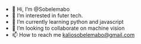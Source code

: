 - 👋 Hi, I’m @Sobelemabo
- 👀 I’m interested in futer tech.
- 🌱 I’m currently learning python and javascript
- 💞️ I’m looking to collaborate on machine vision
- 📫 How to reach me kaliosobelemabo@gmail.com

<!---
Sobelemabo/Sobelemabo is a ✨ special ✨ repository because its `README.md` (this file) appears on your GitHub profile.
You can click the Preview link to take a look at your changes.
--->
